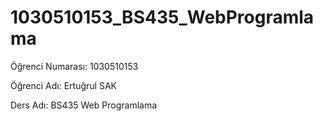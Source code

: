 # 1030510153_BS435_WebProgramlama

Öğrenci Numarası: 1030510153  

Öğrenci Adı: Ertuğrul SAK  

Ders Adı: BS435 Web Programlama
